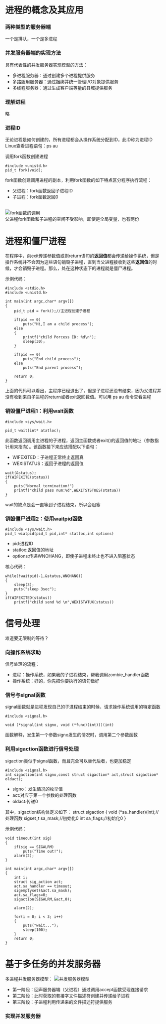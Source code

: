 # 进程的概念及其应用
### 两种类型的服务器端
一个是排队，一个是多进程
### 并发服务器端的实现方法
具有代表性的并发服务器实现模型的方法：
- 多进程服务器：通过创建多个进程提供服务
- 多路服用服务器：通过捆绑并统一管理I/O对象提供服务
- 多线程服务器：通过生成客户端等量的县城提供服务

### 理解进程
略
### 进程ID
无论进程是如何创建的，所有进程都会从操作系统分配到ID，此ID称为进程ID
Linux查看进程语句：ps au

调用fork函数创建进程
```
#include <unistd.h>
pid_t fork(void);
```
fork函数创建调用进程的副本，利用fork函数的如下特点区分程序执行流程：
- 父进程：fork函数返回子进程ID
- 子进程：fork函数返回0

</br>![fork函数的调用](http://)</br>
父进程fork函数和子进程的空间不受影响，即使是全局变量，也有两份

# 进程和僵尸进程
在程序中，向exit传递参数值或则return语句的**返回值**都会传递给操作系统，但是操作系统并不会因为这些语句销毁子进程，直到当父进程接收到这些**返回值**的时候，才会销毁子进程。那么，处在这种状态下的进程就是僵尸进程。

示例代码：
```
#include <stdio.h>
#include <unistd.h>

int main(int argc,char* argv[])
{
    pid_t pid = fork();//主进程创建子进程
    
    if(pid == 0)
        puts("Hi,I am a child process");
    else
    {
        printf("child Porcess ID: %d\n");
        sleep(30);
    }
    
    if(pid == 0)
        puts("End child process");
    else
        puts("End parent process");
    
    return 0;
}
```
上面的代码可以看出，主程序已经退出了，但是子进程还没有结束，因为父进程并没有收到来自子进程的return或者exit返回数值。可以用 ps au 命令查看进程

### 销毁僵尸进程1：利用wait函数
```
#include <sys/wait.h>

pid_t wait(int* atatloc);

```
此函数返回调用主进程的子进程，返回主函数或者exit()的返回值的地址（参数指针用来指向）。该函数接下来应该搭配以下语句：
- WIFEXITED：子进程正常终止返回真
- WEXISTATUS：返回子进程的返回值
```
wait(&status);
if(WIFEXITE(status))
{
    puts("Normal termination!")
    printf("child pass num:%d",WEXITSTSTUES(statua))
}
```
wait的缺点是会一直等到子进程结束，所以会阻塞

### 销毁僵尸进程2：使用waitpid函数
```
#include <sys/wait.h>
pid_t wiatpid(pid_t pid,int* statloc,int options)
```
- pid:进程ID
- statloc:返回值的地址
- options:传递WNOHANG，即使子进程未终止也不进入阻塞状态

核心代码：
```
while(!waitpid(-1,&status,WNOHANG))
{
    sleep(3);
    puts("sleep 3sec");
}
if(WIFEXITED(status))
    printf("child send %d \n",WEXISTATUX(status))
```

# 信号处理
难道要无限制的等待？

### 向操作系统求助

信号处理的流程：
- 进程：操作系统，如果我的子进程结束，帮我调用zombie_handler函数
- 操作系统：好的，你先把你要执行的语句做好

### 信号与signal函数
signal函数就是进程发现自己的子进程结束的时候，请求操作系统调用的特定函数
```
#include <signal.h>

void (*signal(int signo, void (*func)(int)))(int)
```
函数解释，发生第一个参数signo发生的情况时，调用第二个参数函数

### 利用sigaction函数进行信号处理
sigaction类似于signal函数，而且完全可以替代后者，也更加稳定
```
#include <signal.h>
int sigaction(int signo,const struct sigaction* act,struct sigaction* oldact);
```
- signo：发生情况的枚举值
- act:对应于第一个参数的处理函数
- oldact:传递0

其中，sigaction结构体定义如下：
struct sigaction
{
    void (*sa_handler)(int);//处理函数
    sigset_t sa_mask;//初始化0
    int sa_flags;//初始化0
}

示例代码：
```
void timeout(int sig)
{
    if(sig == SIGALRM)
		puts("Time out!");
    alarm(2);
}

int main(int argc,char* argv[])
{
    int i;
    struct sig_action act;
    act.sa_handler == timeout;
    sigemptyset(&act.sa_mask);
    act.sa_flags=0;
    sigaction(SIGALRM,&act,0);
    
    alarm(2);
    
    for(i = 0; i < 3; i++)
    {
        puts("wait...");
        sleep(100);
    }
    return 0;
}
```

# 基于多任务的并发服务器
多进程并发服务器模型：
![并发服务器模型](http://)
- 第一阶段：回声服务器端（父进程）通过调用accept函数受理连接请求
- 第二阶段：此时获取的套接字文件描述符创建并传递给子进程
- 第三阶段：子进程利用传递来的文件描述符提供服务

### 实现并发服务器



